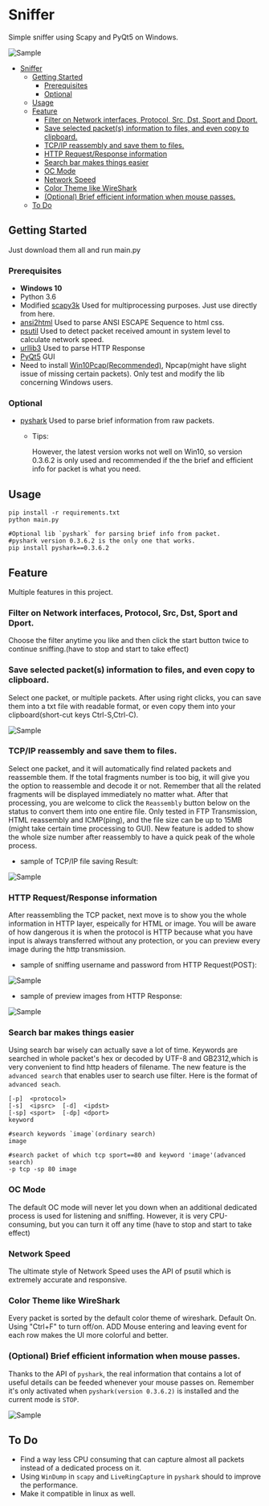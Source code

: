 # Sniffer

Simple sniffer using Scapy and PyQt5 on Windows.

![Sample](/sample_pic/overall_sample.gif "Sample")

<!-- TOC -->

- [Sniffer](#sniffer)
    - [Getting Started](#getting-started)
        - [Prerequisites](#prerequisites)
        - [Optional](#optional)
    - [Usage](#usage)
    - [Feature](#feature)
        - [Filter on Network interfaces, Protocol, Src, Dst, Sport and Dport.](#filter-on-network-interfaces-protocol-src-dst-sport-and-dport)
        - [Save selected packet(s) information to files, and even copy to clipboard.](#save-selected-packets-information-to-files-and-even-copy-to-clipboard)
        - [TCP/IP reassembly and save them to files.](#tcpip-reassembly-and-save-them-to-files)
        - [HTTP Request/Response information](#http-requestresponse-information)
        - [Search bar makes things easier](#search-bar-makes-things-easier)
        - [OC Mode](#oc-mode)
        - [Network Speed](#network-speed)
        - [Color Theme like WireShark](#color-theme-like-wireshark)
        - [(Optional) Brief efficient information when mouse passes.](#optional-brief-efficient-information-when-mouse-passes)
    - [To Do](#to-do)

<!-- /TOC -->
## Getting Started

Just download them all and run main.py

### Prerequisites

- **Windows 10**
- Python 3.6
- Modified [scapy3k](https://github.com/phaethon/scapy) Used for multiprocessing purposes. Just use directly from here.
- [ansi2html](https://github.com/ralphbean/ansi2html)  Used to parse ANSI ESCAPE Sequence to html css.
- [psutil](https://github.com/giampaolo/psutil)	Used to detect packet received amount in system level to calculate network speed.
- [urllib3](https://github.com/shazow/urllib3)  Used to parse HTTP Response
- [PyQt5](https://riverbankcomputing.com/software/pyqt/download5) GUI
- Need to install [Win10Pcap(Recommended)](http://www.win10pcap.org/), Npcap(might have slight issue of missing certain packets).
Only test and modify the lib concerning Windows users.

### Optional
-  [pyshark](https://github.com/KimiNewt/pyshark) Used to parse brief information from raw packets.

   - Tips:

      However, the latest version works not well on Win10, so version 0.3.6.2 is only used and recommended if the the brief and efficient info for packet is what you need.

## Usage
```
pip install -r requirements.txt
python main.py

#Optional lib `pyshark` for parsing brief info from packet.
#pyshark version 0.3.6.2 is the only one that works.
pip install pyshark==0.3.6.2
```

## Feature

Multiple features in this project.

### Filter on Network interfaces, Protocol, Src, Dst, Sport and Dport.

Choose the filter anytime you like and then click the start button twice to continue sniffing.(have to stop and start to take effect)

### Save selected packet(s) information to files, and even copy to clipboard.

Select one packet, or multiple packets. After using right clicks, you can save them into a txt file with readable format, or even copy
them into your clipboard(short-cut keys Ctrl-S,Ctrl-C).

![Sample](/sample_pic/save_sample.gif "Sample")

### TCP/IP reassembly and save them to files.

Select one packet, and it will automatically find related packets and reassemble them.
If the total fragments number is too big, it will give you the option to reassemble and decode it or not.
Remember that all the related fragments will be displayed immediately no matter what.
After that processing, you are welcome to click the `Reassembly` button below on the status to convert them into one entire file.
Only tested in FTP Transmission, HTML reassembly and ICMP(ping), and the file size can be up to 15MB (might take certain time processing to GUI).
New feature is added to show the whole size number after reassembly to have a quick peak of the whole process.

- sample of TCP/IP file saving Result:

![Sample](/sample_pic/reassemble_sample.gif "Sample")


### HTTP Request/Response information

After reassembling the TCP packet, next move is to show you the whole information in HTTP layer, espeically for HTML or image. You will be aware of how dangerous it is when the protocol is HTTP because what you have input is always transferred without any protection, or you can preview every image during the http transmission.

- sample of sniffing username and password from HTTP Request(POST):

![Sample](/sample_pic/stole_sample.gif "HTTP Request")

- sample of preview images from HTTP Response:

![Sample](/sample_pic/preview_sample.gif "HTTP Response")

### Search bar makes things easier

Using search bar wisely can actually save a lot of time.
Keywords are searched in whole packet's hex or decoded by UTF-8 and GB2312,which is very convenient to find http headers of filename. The new feature is the `advanced search` that enables user to search use filter. Here is the format of `advanced seach`.

```
[-p]  <protocol>
[-s]  <ipsrc>  [-d]  <ipdst>
[-sp] <sport>  [-dp] <dport>
keyword

#search keywords `image`(ordinary search)
image

#search packet of which tcp sport==80 and keyword 'image'(advanced search)
-p tcp -sp 80 image
```


### OC Mode

The default OC mode will never let you down when an additional dedicated process is used for listening and sniffing.
However, it is very CPU-consuming, but you can turn it off any time (have to stop and start to take effect)

### Network Speed

The ultimate style of Network Speed uses the API of psutil which is extremely accurate and responsive.


### Color Theme like WireShark

Every packet is sorted by the default color theme of wireshark. Default On. Using "Ctrl+F" to turn off/on.
ADD Mouse entering and leaving event for each row makes the UI more colorful and better.

### (Optional) Brief efficient information when mouse passes.

Thanks to the API of `pyshark`, the real information that contains a lot of useful details can be feeded whenever your mouse passes on. Remember it's only activated when `pyshark(version 0.3.6.2)` is installed and the current mode is `STOP`.


![Sample](/sample_pic/pyshark_sample.gif "Sample")

## To Do
-  Find a way less CPU consuming that can capture almost all packets instead of a dedicated process on it.
-  Using `WinDump` in `scapy` and `LiveRingCapture` in `pyshark` should to improve the performance.
-  Make it compatible in linux as well.
